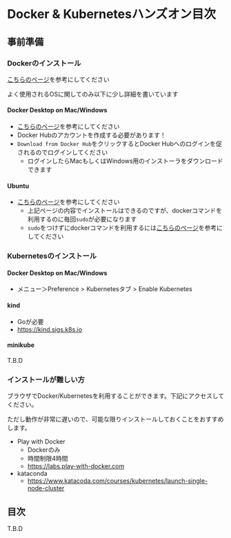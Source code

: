 # Docker & Kubernetesハンズオン目次

## 事前準備

### Dockerのインストール

[こちらのページ](https://docs.docker.com/install/)を参考にしてください

よく使用されるOSに関してのみ以下に少し詳細を書いています

#### Docker Desktop on Mac/Windows

  - [こちらのページ](https://docs.docker.com/docker-for-mac/install/)を参考にしてください
  - Docker Hubのアカウントを作成する必要があります！
  - `Download from Docker Hub`をクリックするとDocker Hubへのログインを促されるのでログインしてください
    - ログインしたらMacもしくはWindows用のインストーラをダウンロードできます

#### Ubuntu

  - [こちらのページ](https://docs.docker.com/install/linux/docker-ce/ubuntu/)を参考にしてください
    - 上記ページの内容でインストールはできるのですが、dockerコマンドを利用するのに毎回`sudo`が必要になります
    - `sudo`をつけずにdockerコマンドを利用するには[こちらのページ](https://docs.docker.com/install/linux/linux-postinstall/)を参考にしてください

### Kubernetesのインストール

#### Docker Desktop on Mac/Windows

  - メニュー＞Preference > Kubernetesタブ > Enable Kubernetes

#### kind

  - Goが必要
  - https://kind.sigs.k8s.io

#### minikube

T.B.D

### インストールが難しい方

ブラウザでDocker/Kubernetesを利用することができます。下記にアクセスしてください。

ただし動作が非常に遅いので、可能な限りインストールしておくことをおすすめします。

- Play with Docker
  - Dockerのみ
  - 時間制限4時間
  - https://labs.play-with-docker.com
- kataconda
  - https://www.katacoda.com/courses/kubernetes/launch-single-node-cluster

## 目次

T.B.D
